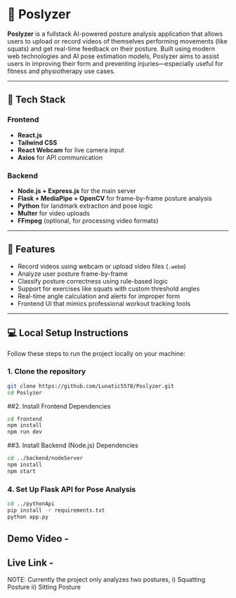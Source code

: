 # 📐 Poslyzer

**Poslyzer** is a fullstack AI-powered posture analysis application that allows users to upload or record videos of themselves performing movements (like squats) and get real-time feedback on their posture. Built using modern web technologies and AI pose estimation models, Poslyzer aims to assist users in improving their form and preventing injuries—especially useful for fitness and physiotherapy use cases.

---

## 🚀 Tech Stack

### Frontend
- **React.js**
- **Tailwind CSS**
- **React Webcam** for live camera input
- **Axios** for API communication

### Backend
- **Node.js + Express.js** for the main server
- **Flask + MediaPipe + OpenCV** for frame-by-frame posture analysis
- **Python** for landmark extraction and pose logic
- **Multer** for video uploads
- **FFmpeg** (optional, for processing video formats)

---

## 🧩 Features

- Record videos using webcam or upload video files (`.webm`)
- Analyze user posture frame-by-frame
- Classify posture correctness using rule-based logic
- Support for exercises like squats with custom threshold angles
- Real-time angle calculation and alerts for improper form
- Frontend UI that mimics professional workout tracking tools

---

## 💻 Local Setup Instructions

Follow these steps to run the project locally on your machine:

### 1. Clone the repository

```bash
git clone https://github.com/Lunatic5578/Poslyzer.git
cd Poslyzer
```
##2. Install Frontend Dependencies

```bash
cd frontend
npm install
npm run dev
```
##3. Install Backend (Node.js) Dependencies

```bash
cd ../backend/nodeServer
npm install
npm start
```
### 4. Set Up Flask API for Pose Analysis

```bash
cd ../pythonApi
pip install -r requirements.txt
python app.py
```

## Demo Video - 

## Live Link -

NOTE: Currently the project only analyzes two postures, 
i) Squatting Posture
ii) Sitting Posture
